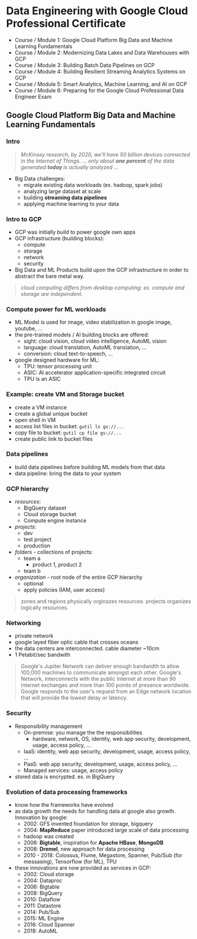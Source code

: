 # Data Engineering with Google Cloud Professional Certificate
* Course / Module 1: Google Cloud Platform Big Data and Machine Learning Fundamentals
* Course / Module 2: Modernizing Data Lakes and Data Warehouses with GCP
* Course / Module 3: Building Batch Data Pipelines on GCP
* Course / Module 4: Building Resilient Streaming Analytics Systems on GCP
* Course / Module 5: Smart Analytics, Machine Learning, and AI on GCP
* Course / Module 6: Preparing for the Google Cloud Professional Data Engineer Exam

## Google Cloud Platform Big Data and Machine Learning Fundamentals

### Intro
> _McKinsey research, by 2020, we'll have 50 billion devices connected in the Internet of Things._
> _... only about __one percent__ of the data
generated __today__ is actually
analyzed ..._
* Big Data challenges:
    * migrate existing data workloads (ex. hadoop, spark jobs)
    * analyzing large dataset at scale
    * building __streaming data pipelines__
    * applying machine learning to your data

### Intro to GCP
* GCP was initially build to power google own apps
* GCP infrastructure (building blocks):
    * compute
    * storage
    * network
    * security
* Big Data and ML Products build upon the GCP infrastructure in order to abstract the bare metal way.
> _cloud computing differs from desktop computing: ex. compute and storage are independent._

### Compute power for ML workloads
* ML Model is used for image, video stabilization in google image, youtube, ...
* the pre-trained models / AI building blocks are offered:
    * sight: cloud vision, cloud video intelligence, AutoML vision
    * language: cloud translation, AutoML translation, ...
    * conversion: cloud text-to-speech, ...
* google designed hardware for ML: 
    * TPU: tensor processing unit
    * ASIC: AI accelerator application-specific integrated circuit
    * TPU is an ASIC

### Example: create VM and Storage bucket
* create a VM instance
* create a global unique bucket
* open shell in VM
* access list files in bucket: `gutil ls gs://...`
* copy file to bucket: `gutil cp file gs://...`
* create public link to bucket files

### Data pipelines
* build data pipelines before building ML models from that data
* data pipeline: bring the data to your system

### GCP hierarchy
* _resources_: 
    * BigQuery dataset
    * Cloud storage bucket
    * Compute engine instance
* _projects_:
    * dev
    * test project
    * production
* _folders_ - collections of projects: 
    * team a
        * product 1, product 2
    * team b
* _organization_ - root node of the entire GCP hierarchy
    * optional
    * apply policies (IAM, user access)
> zones and regions physically orginazes resources.
> projects organizes logically resources.

### Networking
* private network
* google layed fiber optic cable that crosses oceans
* the data centers are interconnected. cable diameter ~10cm
* 1 Petabit/sec bandwith
> Google's Jupiter Network can deliver enough bandwidth to
allow 100,000 machines to communicate amongst each other.
> Google's Network, interconnects with the public Internet at more than 90 internet exchanges and more than 100 points of presence worldwide. 
> Google responds to the user's request from an Edge network location that will provide the lowest delay or latency. 

### Security
* Responsibility management
    * On-premise: you manage the the responsibilities
        * hardware, network, OS, identity, web app security, development, usage, access policy, ...
    * IaaS: identity, web app security, development, usage, access policy, ...
    * PaaS: web app security, development, usage, access policy, ...
    * Managed services: usage, access policy
* stored data is encrypted. ex. in BigQuery

### Evolution of data processing frameworks
* know how the frameworks have evolved
* as data growth the needs for handling data at google also growth. Innovation by google:
    * 2002: GFS invented foundation for storage, bigquery
    * 2004: __MapReduce__ paper introduced large scale of data processing
    * hadoop was created
    * 2006: __Bigtable__, inspiration for __Apache HBase__, __MongoDB__
    * 2008: __Dremel__, new approach for data processing
    * 2010 - 2018: Colossus, Flume, Megastore, Spanner, Pub/Sub (for messasing), Tensorflow (for ML), TPU
* these innovations are now provided as services in GCP:
    * 2002: Cloud storage
    * 2004: Dataproc
    * 2006: Bigtable
    * 2008: BigQuery
    * 2010: Dataflow
    * 2011: Datastore
    * 2014: Pub/Sub
    * 2015: ML Engine
    * 2016: Cloud Spanner
    * 2018: AutoML
